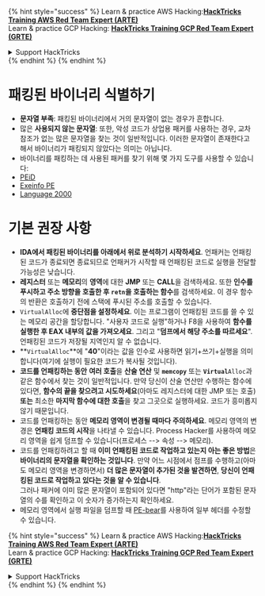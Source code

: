 {% hint style="success" %}
Learn & practice AWS Hacking:<img src="/.gitbook/assets/arte.png" alt="" data-size="line">[**HackTricks Training AWS Red Team Expert (ARTE)**](https://training.hacktricks.xyz/courses/arte)<img src="/.gitbook/assets/arte.png" alt="" data-size="line">\
Learn & practice GCP Hacking: <img src="/.gitbook/assets/grte.png" alt="" data-size="line">[**HackTricks Training GCP Red Team Expert (GRTE)**<img src="/.gitbook/assets/grte.png" alt="" data-size="line">](https://training.hacktricks.xyz/courses/grte)

<details>

<summary>Support HackTricks</summary>

* Check the [**subscription plans**](https://github.com/sponsors/carlospolop)!
* **Join the** 💬 [**Discord group**](https://discord.gg/hRep4RUj7f) or the [**telegram group**](https://t.me/peass) or **follow** us on **Twitter** 🐦 [**@hacktricks\_live**](https://twitter.com/hacktricks\_live)**.**
* **Share hacking tricks by submitting PRs to the** [**HackTricks**](https://github.com/carlospolop/hacktricks) and [**HackTricks Cloud**](https://github.com/carlospolop/hacktricks-cloud) github repos.

</details>
{% endhint %}
{% endhint %}


# 패킹된 바이너리 식별하기

* **문자열 부족**: 패킹된 바이너리에서 거의 문자열이 없는 경우가 흔합니다.
* 많은 **사용되지 않는 문자열**: 또한, 악성 코드가 상업용 패커를 사용하는 경우, 교차 참조가 없는 많은 문자열을 찾는 것이 일반적입니다. 이러한 문자열이 존재한다고 해서 바이너리가 패킹되지 않았다는 의미는 아닙니다.
* 바이너리를 패킹하는 데 사용된 패커를 찾기 위해 몇 가지 도구를 사용할 수 있습니다:
* [PEiD](http://www.softpedia.com/get/Programming/Packers-Crypters-Protectors/PEiD-updated.shtml)
* [Exeinfo PE](http://www.softpedia.com/get/Programming/Packers-Crypters-Protectors/ExEinfo-PE.shtml)
* [Language 2000](http://farrokhi.net/language/)

# 기본 권장 사항

* **IDA에서 패킹된 바이너리를 아래에서 위로 분석하기 시작하세요**. 언패커는 언패킹된 코드가 종료되면 종료되므로 언패커가 시작할 때 언패킹된 코드로 실행을 전달할 가능성은 낮습니다.
* **레지스터** 또는 **메모리**의 **영역**에 대한 **JMP** 또는 **CALL**을 검색하세요. 또한 **인수를 푸시하고 주소 방향을 호출한 후 `retn`을 호출하는 함수**를 검색하세요. 이 경우 함수의 반환은 호출하기 전에 스택에 푸시된 주소를 호출할 수 있습니다.
* `VirtualAlloc`에 **중단점을 설정하세요**. 이는 프로그램이 언패킹된 코드를 쓸 수 있는 메모리 공간을 할당합니다. "사용자 코드로 실행"하거나 F8을 사용하여 **함수를 실행한 후 EAX 내부의 값을 가져오세요**. 그리고 "**덤프에서 해당 주소를 따르세요**". 언패킹된 코드가 저장될 지역인지 알 수 없습니다.
* **`VirtualAlloc`**에 "**40**"이라는 값을 인수로 사용하면 읽기+쓰기+실행을 의미합니다(여기에 실행이 필요한 코드가 복사될 것입니다).
* **코드를 언패킹하는 동안** **여러 호출**을 **산술 연산** 및 **`memcopy`** 또는 **`Virtual`**`Alloc`과 같은 함수에서 찾는 것이 일반적입니다. 만약 당신이 산술 연산만 수행하는 함수에 있다면, **함수의 끝을 찾으려고 시도하세요**(아마도 레지스터에 대한 JMP 또는 호출) **또는** 최소한 **마지막 함수에 대한 호출**을 찾고 그곳으로 실행하세요. 코드가 흥미롭지 않기 때문입니다.
* 코드를 언패킹하는 동안 **메모리 영역이 변경될 때마다 주의하세요**. 메모리 영역의 변경은 **언패킹 코드의 시작**을 나타낼 수 있습니다. Process Hacker를 사용하여 메모리 영역을 쉽게 덤프할 수 있습니다(프로세스 --> 속성 --> 메모리).
* 코드를 언패킹하려고 할 때 **이미 언패킹된 코드로 작업하고 있는지 아는 좋은 방법**은 **바이너리의 문자열을 확인하는 것입니다**. 만약 어느 시점에서 점프를 수행하고(아마도 메모리 영역을 변경하면서) **더 많은 문자열이 추가된 것을 발견하면**, **당신이 언패킹된 코드로 작업하고 있다는 것을 알 수 있습니다**.\
그러나 패커에 이미 많은 문자열이 포함되어 있다면 "http"라는 단어가 포함된 문자열의 수를 확인하고 이 숫자가 증가하는지 확인하세요.
* 메모리 영역에서 실행 파일을 덤프할 때 [PE-bear](https://github.com/hasherezade/pe-bear-releases/releases)를 사용하여 일부 헤더를 수정할 수 있습니다.

{% hint style="success" %}
Learn & practice AWS Hacking:<img src="/.gitbook/assets/arte.png" alt="" data-size="line">[**HackTricks Training AWS Red Team Expert (ARTE)**](https://training.hacktricks.xyz/courses/arte)<img src="/.gitbook/assets/arte.png" alt="" data-size="line">\
Learn & practice GCP Hacking: <img src="/.gitbook/assets/grte.png" alt="" data-size="line">[**HackTricks Training GCP Red Team Expert (GRTE)**<img src="/.gitbook/assets/grte.png" alt="" data-size="line">](https://training.hacktricks.xyz/courses/grte)

<details>

<summary>Support HackTricks</summary>

* Check the [**subscription plans**](https://github.com/sponsors/carlospolop)!
* **Join the** 💬 [**Discord group**](https://discord.gg/hRep4RUj7f) or the [**telegram group**](https://t.me/peass) or **follow** us on **Twitter** 🐦 [**@hacktricks\_live**](https://twitter.com/hacktricks\_live)**.**
* **Share hacking tricks by submitting PRs to the** [**HackTricks**](https://github.com/carlospolop/hacktricks) and [**HackTricks Cloud**](https://github.com/carlospolop/hacktricks-cloud) github repos.

</details>
{% endhint %}
</details>
{% endhint %}
